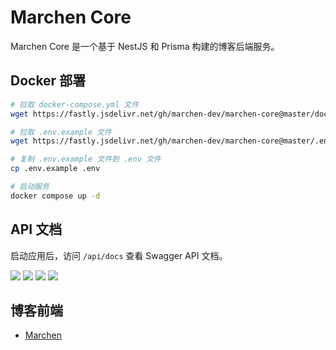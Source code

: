 # Marchen Core

Marchen Core 是一个基于 NestJS 和 Prisma 构建的博客后端服务。

## Docker 部署

```bash
# 拉取 docker-compose.yml 文件
wget https://fastly.jsdelivr.net/gh/marchen-dev/marchen-core@master/docker-compose.yml

# 拉取 .env.example 文件
wget https://fastly.jsdelivr.net/gh/marchen-dev/marchen-core@master/.env.example

# 复制 .env.example 文件到 .env 文件
cp .env.example .env

# 启动服务
docker compose up -d
```

## API 文档

启动应用后，访问 `/api/docs` 查看 Swagger API 文档。

![](https://fastly.jsdelivr.net/gh/suemor233/static@main/img/202505170242100.png)
![](https://fastly.jsdelivr.net/gh/suemor233/static@main/img/202505170242098.png)
![](https://fastly.jsdelivr.net/gh/suemor233/static@main/img/202505170242096.png)
![](https://fastly.jsdelivr.net/gh/suemor233/static@main/img/202505170242099.png)

## 博客前端

- [Marchen](https://github.com/marchen-dev/marchen)
